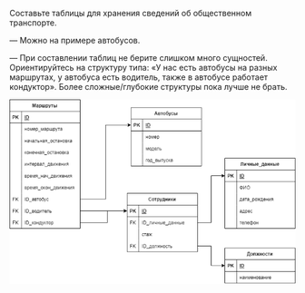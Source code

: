 Составьте таблицы для хранения сведений об общественном транспорте.

— Можно на примере автобусов.

— При составлении таблиц не берите слишком много сущностей. Ориентируйтесь на структуру типа: «У нас есть автобусы на разных маршрутах, у автобуса есть водитель, также в автобусе работает кондуктор». Более сложные/глубокие структуры пока лучше не брать.


 ![db_bus_schema](transport_bus.png)